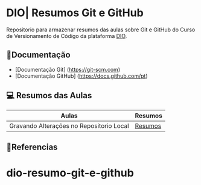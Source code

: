 
# DIO| Resumos Git e GitHub


Repositorio para armazenar resumos das aulas sobre Git e GitHub do Curso de Versionamento de Código da plataforma [DIO](https://web.dio.me/course/versionamento-de-codigo-com-git-e-github/learning/599dd3dd-d189-474f-a55c-22f37b4472da).

## 📝Documentação

- [Documentação Git] (https://git-scm.com)
- [Documentação GitHub] (https://docs.github.com/pt)

## 💻 Resumos das Aulas 

| Aulas | Resumos |
|-------|---------|
| Gravando Alterações no Repositorio Local | [Resumos]() |

## 🔎Referencias 
# dio-resumo-git-e-github
